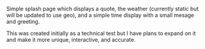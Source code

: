 Simple splash page which displays a quote, the weather (currently static but will be updated to use geo), and a simple time display with a small mesage and greeting.

This was created initially as a technical test but I have plans to expand on it and make it more unique, interactive, and accurate.
